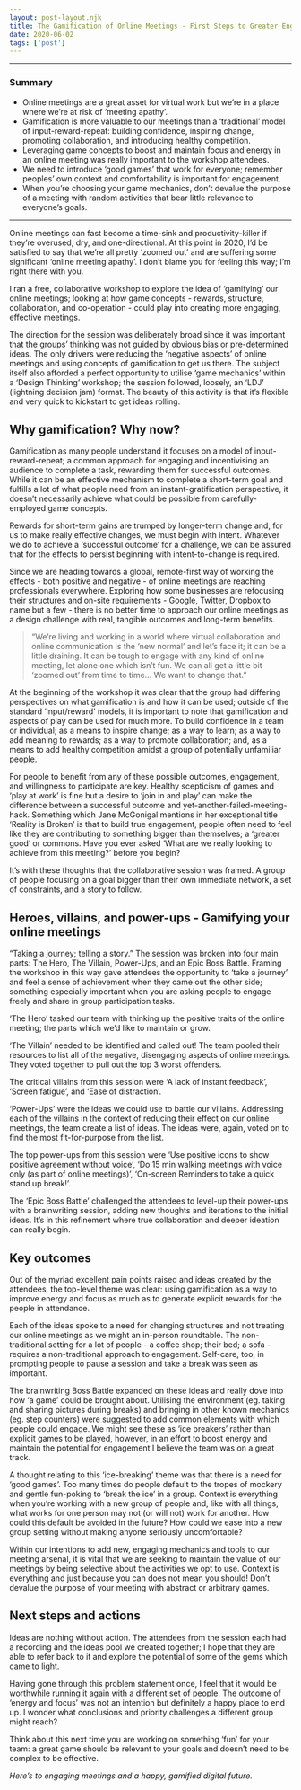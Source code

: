 ```yaml
---
layout: post-layout.njk 
title: The Gamification of Online Meetings - First Steps to Greater Engagement
date: 2020-06-02
tags: ['post']
---
```


*****

### Summary

* Online meetings are a great asset for virtual work but we’re in a place where we’re at risk of ‘meeting apathy’.
* Gamification is more valuable to our meetings than a ‘traditional’ model of input-reward-repeat: building confidence, inspiring change, promoting collaboration, and introducing healthy competition.
* Leveraging game concepts to boost and maintain focus and energy in an online meeting was really important to the workshop attendees.
* We need to introduce ‘good games’ that work for everyone; remember peoples’ own context and comfortability is important for engagement.
* When you’re choosing your game mechanics, don’t devalue the purpose of a meeting with random activities that bear little relevance to everyone’s goals.


*****
<!-- Excerpt Start -->
Online meetings can fast become a time-sink and productivity-killer if they’re overused, dry, and one-directional. At this point in 2020, I’d be satisfied to say that we’re all pretty ‘zoomed out’ and are suffering some significant ‘online meeting apathy’. I don’t blame you for feeling this way; I’m right there with you. <!-- Excerpt End -->

I ran a free, collaborative workshop to explore the idea of ‘gamifying’ our online meetings; looking at how game concepts - rewards, structure, collaboration, and co-operation - could play into creating more engaging, effective meetings.

The direction for the session was deliberately broad since it was important that the groups’ thinking was not guided by obvious bias or pre-determined ideas. The only drivers were reducing the ‘negative aspects’ of online meetings and using concepts of gamification to get us there. The subject itself also afforded a perfect opportunity to utilise ‘game mechanics’ within a ‘Design Thinking’ workshop; the session followed, loosely, an ‘LDJ’ (lightning decision jam) format. The beauty of this activity is that it’s flexible and very quick to kickstart to get ideas rolling.

## Why gamification? Why now?

Gamification as many people understand it focuses on a model of input-reward-repeat; a common approach for engaging and incentivising an audience to complete a task, rewarding them for successful outcomes. While it can be an effective mechanism to complete a short-term goal and fulfills a lot of what people need from an instant-gratification perspective, it doesn’t necessarily achieve what could be possible from carefully-employed game concepts.

Rewards for short-term gains are trumped by longer-term change and, for us to make really effective changes, we must begin with intent. Whatever we do to achieve a ‘successful outcome’ for a challenge, we can be assured that for the effects to persist beginning with intent-to-change is required.

Since we are heading towards a global, remote-first way of working the effects - both positive and negative - of online meetings are reaching professionals everywhere. Exploring how some businesses are refocusing their structures and on-site requirements - Google, Twitter, Dropbox to name but a few - there is no better time to approach our online meetings as a design challenge with real, tangible outcomes and long-term benefits.

> “We’re living and working in a world where virtual collaboration and online communication is the ‘new normal’ and let’s face it; it can be a little draining. It can be tough to engage with any kind of online meeting, let alone one which isn’t fun. We can all get a little bit ‘zoomed out’ from time to time… We want to change that.”

At the beginning of the workshop it was clear that the group had differing perspectives on what gamification is and how it can be used; outside of the standard ‘input/reward’ models, it is important to note that gamification and aspects of play can be used for much more. To build confidence in a team or individual; as a means to inspire change; as a way to learn; as a way to add meaning to rewards; as a way to promote collaboration; and, as a means to add healthy competition amidst a group of potentially unfamiliar people.

For people to benefit from any of these possible outcomes, engagement, and willingness to participate are key. Healthy scepticism of games and ‘play at work’ is fine but a desire to ‘join in and play’ can make the difference between a successful outcome and yet-another-failed-meeting-hack. Something which Jane McGonigal mentions in her exceptional title ‘Reality is Broken’ is that to build true engagement, people often need to feel like they are contributing to something bigger than themselves; a ‘greater good’ or commons. Have you ever asked ‘What are we really looking to achieve from this meeting?’ before you begin?

It’s with these thoughts that the collaborative session was framed. A group of people focusing on a goal bigger than their own immediate network, a set of constraints, and a story to follow.

## Heroes, villains, and power-ups - Gamifying your online meetings

“Taking a journey; telling a story.”
The session was broken into four main parts: The Hero, The Villain, Power-Ups, and an Epic Boss Battle. Framing the workshop in this way gave attendees the opportunity to ‘take a journey’ and feel a sense of achievement when they came out the other side; something especially important when you are asking people to engage freely and share in group participation tasks.

‘The Hero’ tasked our team with thinking up the positive traits of the online meeting; the parts which we’d like to maintain or grow.

‘The Villain’ needed to be identified and called out! The team pooled their resources to list all of the negative, disengaging aspects of online meetings. They voted together to pull out the top 3 worst offenders.

The critical villains from this session were ‘A lack of instant feedback’, ‘Screen fatigue’, and ‘Ease of distraction’.

‘Power-Ups’ were the ideas we could use to battle our villains. Addressing each of the villains in the context of reducing their effect on our online meetings, the team create a list of ideas. The ideas were, again, voted on to find the most fit-for-purpose from the list.

The top power-ups from this session were ‘Use positive icons to show positive agreement without voice’, ‘Do 15 min walking meetings with voice only (as part of online meetings)’, ‘On-screen Reminders to take a quick stand up break!’.

The ‘Epic Boss Battle’ challenged the attendees to level-up their power-ups with a brainwriting session, adding new thoughts and iterations to the initial ideas. It’s in this refinement where true collaboration and deeper ideation can really begin.

## Key outcomes

Out of the myriad excellent pain points raised and ideas created by the attendees, the top-level theme was clear: using gamification as a way to improve energy and focus as much as to generate explicit rewards for the people in attendance.

Each of the ideas spoke to a need for changing structures and not treating our online meetings as we might an in-person roundtable. The non-traditional setting for a lot of people - a coffee shop; their bed; a sofa - requires a non-traditional approach to engagement. Self-care, too, in prompting people to pause a session and take a break was seen as important.

The brainwriting Boss Battle expanded on these ideas and really dove into how ‘a game’ could be brought about. Utilising the environment (eg. taking and sharing pictures during breaks) and bringing in other known mechanics (eg. step counters) were suggested to add common elements with which people could engage. We might see these as ‘ice breakers’ rather than explicit games to be played, however, in an effort to boost energy and maintain the potential for engagement I believe the team was on a great track.

A thought relating to this ‘ice-breaking’ theme was that there is a need for ‘good games’. Too many times do people default to the tropes of mockery and gentle fun-poking to ‘break the ice’ in a group. Context is everything when you’re working with a new group of people and, like with all things, what works for one person may not (or will not) work for another. How could this default be avoided in the future? How could we ease into a new group setting without making anyone seriously uncomfortable?

Within our intentions to add new, engaging mechanics and tools to our meeting arsenal, it is vital that we are seeking to maintain the value of our meetings by being selective about the activities we opt to use. Context is everything and just because you can does not mean you should! Don’t devalue the purpose of your meeting with abstract or arbitrary games.

## Next steps and actions

Ideas are nothing without action. The attendees from the session each had a recording and the ideas pool we created together; I hope that they are able to refer back to it and explore the potential of some of the gems which came to light.

Having gone through this problem statement once, I feel that it would be worthwhile running it again with a different set of people. The outcome of ‘energy and focus’ was not an intention but definitely a happy place to end up. I wonder what conclusions and priority challenges a different group might reach?

Think about this next time you are working on something ‘fun’ for your team: a great game should be relevant to your goals and doesn’t need to be complex to be effective.

*Here’s to engaging meetings and a happy, gamified digital future.*